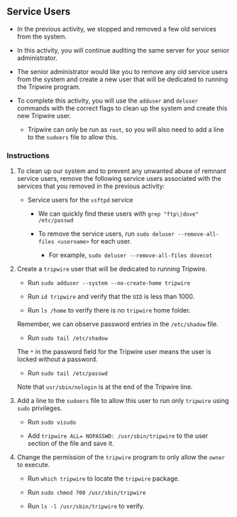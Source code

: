 ## Service Users

- In the previous activity, we stopped and removed a few old services from the system.

- In this activity, you will continue auditing the same server for your senior administrator.

- The senior administrator would like you to remove any old service users from the system and create a new user that will be dedicated to running the Tripwire program.

- To complete this activity, you will use the `adduser` and `deluser` commands with the correct flags to clean up the system and create this new Tripwire user. 

    - Tripwire can only be run as `root`, so you will also need to add a line to the `sudoers` file to allow this.

### Instructions

1. To clean up our system and to prevent any unwanted abuse of remnant service users, remove the following service users associated with the services that you removed in the previous activity:

    - Service users for the `vsftpd` service
    
        - We can quickly find these users with `grep "ftp\|dove" /etc/passwd`

        - To remove the service users, run `sudo deluser --remove-all-files <username>` for each user. 

            - For example, `sudo deluser --remove-all-files dovecot`


2. Create a `tripwire` user that will be dedicated to running Tripwire.

    - Run `sudo adduser --system --no-create-home tripwire`

    - Run `id tripwire` and verify that the `UID` is less than 1000.

    - Run `ls /home` to verify there is no `tripwire` home folder.

    Remember, we can observe password entries in the `/etc/shadow` file.

     - Run `sudo tail /etc/shadow`

    The `*` in the password field for the Tripwire user means the user is locked without a password.

     - Run `sudo tail /etc/passwd`

    Note that `usr/sbin/nologin` is at the end of the Tripwire line. 

3. Add a line to the `sudoers` file to allow this user to run only `tripwire` using `sudo` privileges.
    - Run `sudo visudo`

    - Add `tripwire ALL= NOPASSWD: /usr/sbin/tripwire` to the user section of the file and save it.
4. Change the permission of the `tripwire` program to only allow the `owner` to execute.

    - Run `which tripwire` to locate the `tripwire` package.

    - Run `sudo chmod 700 /usr/sbin/tripwire`

    - Run `ls -l /usr/sbin/tripwire` to verify.
